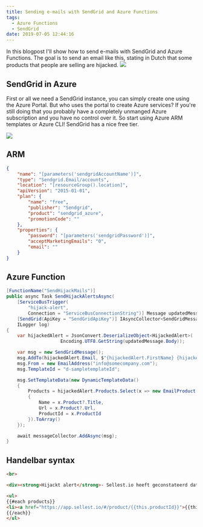 ```yaml
---
title: Sending e-mails with SendGrid and Azure Functions
tags:
  - Azure Functions
  - SendGrid
date: 2019-07-05 12:44:16
---
```


In this blogpost I'll show how to send e-mails with SendGrid and Azure Functions.
The goal is to send an email like this, stating in Dutch that some products that people are selling are hijacked.
<img src="/images/sendgrid/email.png" />
## SendGrid in Azure
First or all we need a SendGrid instance, you can simply create one using the Azure Portal. But who uses the portal to create Azure services? If you're still doing that you probably have a completely unmanged Azure subscription and you have no control over it. So start using Azure ARM templates or Azure CLI! SendGrid has a nice free tier. 

<img src="/images/sendgrid/pricing.png" />

## ARM
```json
{
    "name": "[parameters('sendgridAccountName')]",
    "type": "Sendgrid.Email/accounts",
    "location": "[resourceGroup().location]",
    "apiVersion": "2015-01-01",
    "plan": {
        "name": "free",
        "publisher": "Sendgrid",
        "product": "sendgrid_azure",
        "promotionCode": ""
    },
    "properties": {
        "password": "[parameters('sendgridPassword')]",
        "acceptMarketingEmails": "0",
        "email": ""
    }
}
```
## Azure Function
```csharp
[FunctionName("SendHijackMails")]
public async Task SendHijackAlertsAsync(
    [ServiceBusTrigger(
        "hijack-alert",
        Connection = "ServiceBusConnectionString")] Message updatedMessage,
    [SendGrid(ApiKey = "SendGridApiKey")] IAsyncCollector<SendGridMessage> messageCollector,
    ILogger log) 
{
    var hijackedAlert = JsonConvert.DeserializeObject<HijackedAlert>(
                    Encoding.UTF8.GetString(updatedMessage.Body));

    var msg = new SendGridMessage();
    msg.AddTo(hijackedAlert.Email, $"{hijackedAlert.FirstName} {hijackedAlert.LastName}");
    msg.From = new EmailAddress("info@somecompany.com");
    msg.TemplateId = "d-sampletemplateId";

    msg.SetTemplateData(new DynamicTemplateData()
    {
        Products = hijackedAlert.Products.Select(x => new EmailProduct()
        {
            Name = x.Product?.Title,
            Url = x.Product?.Url,
            ProductId = x.ProductId
        }).ToArray()
    });

    await messageCollector.AddAsync(msg);
}

```

## Handelbar syntax
```html
<br>

<div><strong>Hijackt alert</strong>- Sellest.io heeft geconstateerd dat er nieuwe aanbieders zijn gevonden voor de volgende producten:</div>

<ul>
{{#each products}}
<li><a href="https://app.sellest.io/#/product/{{this.productId}}">{{this.name}}</a></li>
{{/each}}
</ul>
```

